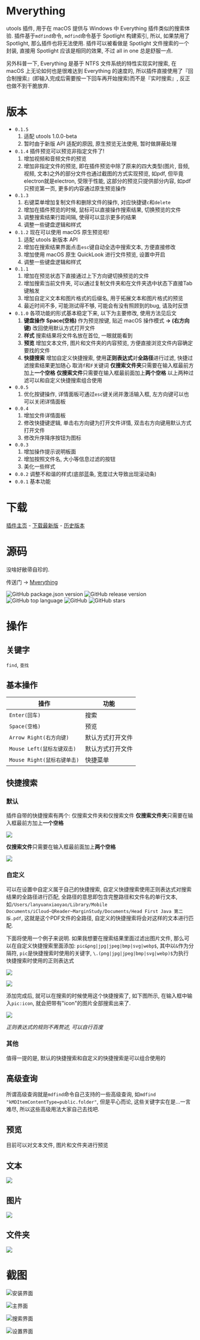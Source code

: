 # Mverything
utools 插件, 用于在 macOS 提供与 Windows 中 Everything 插件类似的搜索体验.
插件基于`mdfind`命令, `mdfind`命令基于 Spotlight 构建索引, 所以, 如果禁用了 Spotlight, 那么插件也将无法使用.
插件可以被看做是 Spotlight 文件搜索的一个封装, 直接用 Spotlight 应该是相同的效果, 不过 all in one 总是舒服一点.

另外科普一下, Everything 是基于 NTFS 文件系统的特性实现实时搜索, 在 macOS 上无论如何也是很难达到 Everything 的速度的, 所以插件直接使用了『回合制搜索』(即输入完成后需要按一下回车再开始搜索)而不是『实时搜索』, 反正也做不到干脆放弃.

# 版本
- `0.1.5`
  1. 适配 utools 1.0.0-beta
  2. 暂时由于新版 API 适配的原因, 原生预览无法使用, 暂时做屏蔽处理
- `0.1.4`
插件预览可以预览非指定文件了!
  1. 增加视频和音频文件的预览
  2. 增加非指定文件的预览, 即在插件预览中除了原来的四大类型(图片, 音频, 视频, 文本)之外的部分文件也通过截图的方式实现预览, 如pdf, 但毕竟electron就是electron, 受限于性能, 这部分的预览只提供部分内容, 如pdf只预览第一页, 更多的内容通过原生预览操作
- `0.1.3`
  1. 右键菜单增加复制文件和删除文件的操作, 对应快捷键`c`和`delete`
  2. 增加在插件预览的时候, 鼠标可以直接操作搜索结果, 切换预览的文件
  3. 调整搜索结果行距间隔, 使得可以显示更多的结果
  4. 调整一些键盘逻辑和样式
- `0.1.2`
现在可以使用 macOS 原生预览啦!
  1. 适配 utools 新版本 API
  2. 增加在搜索结果界面点击`esc`键自动全选中搜索文本, 方便直接修改
  3. 增加使用 macOS 原生 QuickLook 进行文件预览, 设置中开启
  4. 调整一些键盘逻辑和样式
- `0.1.1`
  1. 增加在预览状态下直接通过上下方向键切换预览的文件
  2. 增加搜索当前文件夹, 可以通过复制文件夹和在文件夹选中状态下直接Tab键触发
  3. 增加自定义文本和图片格式的后缀名, 用于拓展文本和图片格式的预览
  4. 最近时间不多, 可能测试得不够, 可能会有没有照顾到的bug, 请及时反馈
- `0.1.0`
  各项功能的形式基本稳定下来, 以下为主要修改, 使用方法见后文
  1. **键盘操作**
  **Space(空格)** 作为预览按键, 贴近 macOS 操作模式
  **→ (右方向键)** 改回使用默认方式打开文件
  2. **样式**
  搜索结果将文件名放在首位, 一眼就能看到
  3. **预览**
  增加文本文件, 图片和文件夹的内容预览, 方便直接浏览文件内容确定要找的文件
  4. **快捷搜索**
  增加自定义快捷搜索, 使用**正则表达式**对**全路径**进行过滤, 快捷过滤搜索结果更加随心
  取消`f`和`F`关键词
  **仅搜索文件夹**只需要在输入框最前方加上**一个空格**
  **仅搜索文件**只需要在输入框最前面加上**两个空格**
  以上两种过滤可以和自定义快捷搜索组合使用
- `0.0.5`
  1. 优化按键操作, 详情面板可通过`esc`键关闭并激活输入框, 左方向键可以也可以关闭详情面板
- `0.0.4`
  1. 增加文件详情面板
  2. 修改快捷键逻辑, 单击右方向键为打开文件详情, 双击右方向键用默认方式打开文件
  3. 修改升序降序按钮为图标
- `0.0.3`
  1. 增加操作提示说明板面
  2. 增加按照文件名, 大小等信息过滤的按钮
  3. 美化一些样式
- `0.0.2`
调整不和谐的样式(底部蓝条, 宽度过大导致出现滚动条)
- `0.0.1`
基本功能

# 下载
[插件主页](https://yuanliao.info/d/595/13) - [下载最新版](https://github.com/lanyuanxiaoyao/Mverything/releases/latest) - [历史版本](https://github.com/lanyuanxiaoyao/Mverything/releases)

# 源码
没啥好敝帚自珍的.

传送门 → [Mverything](https://github.com/lanyuanxiaoyao/Mverything)

<div>
  <img alt="GitHub package.json version" src="https://img.shields.io/github/package-json/v/lanyuanxiaoyao/Mverything">
  <img alt="GitHub release version" src="https://img.shields.io/github/release/lanyuanxiaoyao/Mverything">
  <img alt="GitHub top language" src="https://img.shields.io/github/languages/top/lanyuanxiaoyao/Mverything">
  <img alt="GitHub" src="https://img.shields.io/github/license/lanyuanxiaoyao/Mverything">
  <img alt="GitHub stars" src="https://img.shields.io/github/stars/lanyuanxiaoyao/Mverything">
</div>

# 操作
## 关键字
`find`, `查找`

## 基本操作
| 操作 | 功能 |
| --- | --- |
| `Enter(回车)` | 搜索 |
| `Space(空格)` | 预览 |
| `Arrow Right(右方向键)` | 默认方式打开文件 |
| `Mouse Left(鼠标左键双击)` | 默认方式打开文件 |
| `Mouse Right(鼠标右键单击)` | 快捷菜单 |

## 快捷搜索
### 默认
插件自带的快捷搜索有两个: 仅搜索文件夹和仅搜索文件
**仅搜索文件夹**只需要在输入框最前方加上**一个空格**

![](https://s2.ax1x.com/2019/08/10/eOreXj.png)

**仅搜索文件**只需要在输入框最前面加上**两个空格**

![](https://s2.ax1x.com/2019/08/10/eOrK7q.png)

### 自定义
可以在设置中自定义属于自己的快捷搜索, 自定义快捷搜索使用正则表达式对搜索结果的全路径进行匹配, 全路径的意思即包含完整路径和文件名的单行文本, 如`/Users/lanyuanxiaoyao/Library/Mobile Documents/iCloud~QReader~MarginStudy/Documents/Head First Java 第二版.pdf`, 这就是这个PDF文件的全路径, 自定义的快捷搜索将会对这样的文本进行匹配.

下面将使用一个例子来说明.
如果我想要在搜索结果里面过滤出图片文件, 那么可以在自定义快捷搜索里面添加: `pic&png|jpg|jpeg|bmp|svg|webp$`, 其中以`&`作为分隔符, `pic`是快捷搜索时使用的关键字, `\.(png|jpg|jpeg|bmp|svg|webp)$`为执行快捷搜索时使用的正则表达式

![](https://s2.ax1x.com/2019/08/10/eOsgRU.png)

![](https://s2.ax1x.com/2019/08/10/eOs5ZR.png)

添加完成后, 就可以在搜索的时候使用这个快捷搜索了, 如下图所示, 在输入框中输入`pic:icon`, 就会把带有"icon"的图片全部搜索出来了.

![](https://s2.ax1x.com/2019/08/10/eOsId1.png)

*正则表达式的规则不再赘述, 可以自行百度*

### 其他
值得一提的是, 默认的快捷搜索和自定义的快捷搜索是可以组合使用的

## 高级查询
所谓高级查询就是`mdfind`命令自己支持的一些高级查询, 如`mdfind "kMDItemContentType=public.folder"`, 但是平心而论, 这些关键字实在是...一言难尽, 所以这些高级用法大家自己去找吧.

## 预览
目前可以对文本文件, 图片和文件夹进行预览

## 文本
![](https://s2.ax1x.com/2019/08/10/eO6bKe.png)

## 图片
![](https://s2.ax1x.com/2019/08/10/eO6XVA.png)

## 文件夹
![](https://s2.ax1x.com/2019/08/10/eOc9xS.png)

# 截图

![安装界面](https://s2.ax1x.com/2019/08/08/eHPtb9.png)

![主界面](https://s2.ax1x.com/2019/08/10/eOctG6.png)

![搜索界面](https://s2.ax1x.com/2019/08/10/eOc2z8.png)

![设置界面](https://s2.ax1x.com/2019/08/10/eOcWQS.png)
